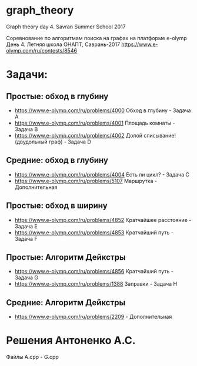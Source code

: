 # graph_theory
Graph theory day 4. Savran Summer School 2017

Соревнование по алгоритмам поиска на графах на платформе e-olymp 
День 4. Летняя школа ОНАПТ, Саврань-2017
https://www.e-olymp.com/ru/contests/8546

# Задачи:

## Простые: обход в глубину

- https://www.e-olymp.com/ru/problems/4000 Обход в глубину  - Задача A
- https://www.e-olymp.com/ru/problems/4001 Площадь комнаты  - Задача B
- https://www.e-olymp.com/ru/problems/4002 Долой списывание! (двудольный граф) - Задача D

## Средние: обход в глубину

- https://www.e-olymp.com/ru/problems/4004 Есть ли цикл?    - Задача C
- https://www.e-olymp.com/ru/problems/5107 Маршрутка - Дополнительная

## Простые: обход в ширину
- https://www.e-olymp.com/ru/problems/4852 Кратчайшее расстояние - Задача E
- https://www.e-olymp.com/ru/problems/4853 Кратчайший путь       - Задача F

## Простые: Алгоритм Дейкстры
- https://www.e-olymp.com/ru/problems/4856 Кратчайший путь       - Задача G
- https://www.e-olymp.com/ru/problems/1388 Заправки              - Задача H

## Средние: Алгоритм Дейкстры
- https://www.e-olymp.com/ru/problems/2209 - Дополнительная

# Решения Антоненко А.С.
Файлы A.cpp - G.cpp
